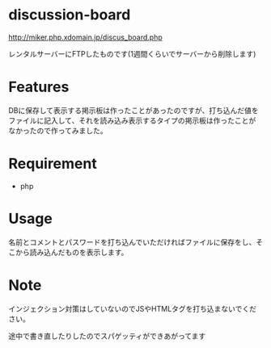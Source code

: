 # discussion-board

http://miker.php.xdomain.jp/discus_board.php

レンタルサーバーにFTPしたものです(1週間くらいでサーバーから削除します)

# Features
 
DBに保存して表示する掲示板は作ったことがあったのですが、打ち込んだ値をファイルに記入して、それを読み込み表示するタイプの掲示板は作ったことが
なかったので作ってみました。
 
# Requirement
 
* php

# Usage
 
名前とコメントとパスワードを打ち込んでいただければファイルに保存をし、そこから読み込んだものを表示します。
 

 
# Note
 
インジェクション対策はしていないのでJSやHTMLタグを打ち込まないでください。

途中で書き直したりしたのでスパゲッティができあがってます

